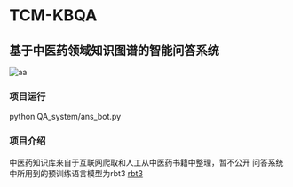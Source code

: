 # TCM-KBQA
## 基于中医药领域知识图谱的智能问答系统<br>
![aa](https://github.com/lwb69/TCM-KBQA/blob/master/问答流程.png) 
### 项目运行
python QA_system/ans_bot.py
### 项目介绍
中医药知识库来自于互联网爬取和人工从中医药书籍中整理，暂不公开
问答系统中所用到的预训练语言模型为rbt3
[rbt3](https://huggingface.co/hfl/rbt3)
